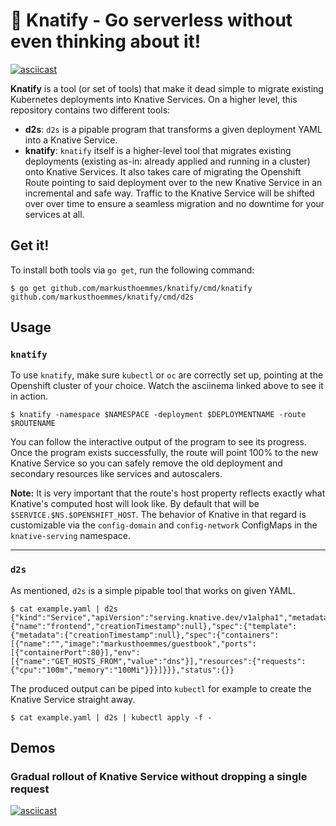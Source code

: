 # :rocket: Knatify - Go serverless without even thinking about it!

[![asciicast](https://asciinema.org/a/7M1i9fLmB0fDCxgX3IvNxNdbE.svg)](https://asciinema.org/a/7M1i9fLmB0fDCxgX3IvNxNdbE)

**Knatify** is a tool (or set of tools) that make it dead simple to migrate existing Kubernetes deployments into Knative Services. On a higher level, this repository contains two different tools:

- **d2s**: `d2s` is a pipable program that transforms a given deployment YAML into a Knative Service.
- **knatify**: `knatify` itself is a higher-level tool that migrates existing deployments (existing as-in: already applied and running in a cluster) onto Knative Services. It also takes care of migrating the Openshift Route pointing to said deployment over to the new Knative Service in an incremental and safe way. Traffic to the Knative Service will be shifted over over time to ensure a seamless migration and no downtime for your services at all.

## Get it!

To install both tools via `go get`, run the following command:

```
$ go get github.com/markusthoemmes/knatify/cmd/knatify github.com/markusthoemmes/knatify/cmd/d2s
```

## Usage

### `knatify`

To use `knatify`, make sure `kubectl` or `oc` are correctly set up, pointing at the Openshift cluster of your choice. Watch the asciinema linked above to see it in action.

```console
$ knatify -namespace $NAMESPACE -deployment $DEPLOYMENTNAME -route $ROUTENAME
```

You can follow the interactive output of the program to see its progress. Once the program exists successfully, the route will point 100% to the new Knative Service so you can safely remove the old deployment and secondary resources like services and autoscalers.

**Note:** It is very important that the route's host property reflects exactly what Knative's computed host will look like. By default that will be `$SERVICE.$NS.$OPENSHIFT_HOST`. The behavior of Knative in that regard is customizable via the `config-domain` and `config-network` ConfigMaps in the `knative-serving` namespace.

---

### `d2s`

As mentioned, `d2s` is a simple pipable tool that works on given YAML.

```console
$ cat example.yaml | d2s
{"kind":"Service","apiVersion":"serving.knative.dev/v1alpha1","metadata":{"name":"frontend","creationTimestamp":null},"spec":{"template":{"metadata":{"creationTimestamp":null},"spec":{"containers":[{"name":"","image":"markusthoemmes/guestbook","ports":[{"containerPort":80}],"env":[{"name":"GET_HOSTS_FROM","value":"dns"}],"resources":{"requests":{"cpu":"100m","memory":"100Mi"}}}]}}},"status":{}}
```

The produced output can be piped into `kubectl` for example to create the Knative Service straight away.

```console
$ cat example.yaml | d2s | kubectl apply -f -
```

## Demos

### Gradual rollout of Knative Service without dropping a single request

[![asciicast](https://asciinema.org/a/b2JsBUSBtNg1mzWzRPIjn4VfX.svg)](https://asciinema.org/a/b2JsBUSBtNg1mzWzRPIjn4VfX)